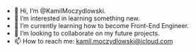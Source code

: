 - 👋 Hi, I’m @KamilMoczydlowski.
- 👀 I’m interested in learning something new.
- 🌱 I’m currently learning how to become Front-End Engineer.
- 💞️ I’m looking to collaborate on my future projects.
- 📫 How to reach me: kamil.moczydlowski@icloud.com

<!---
KamilMoczydlowski/KamilMoczydlowski is a ✨ special ✨ repository because its `README.md` (this file) appears on your GitHub profile.
You can click the Preview link to take a look at your changes.
--->
